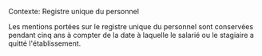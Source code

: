 Contexte: Registre unique du personnel

Les mentions portées sur le registre unique du personnel sont conservées pendant cinq ans à compter de la date à laquelle le salarié ou le stagiaire a quitté l'établissement.